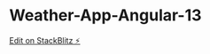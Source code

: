 # Weather-App-Angular-13

[Edit on StackBlitz ⚡️](https://stackblitz.com/edit/ts-angular-13-web-container-starter-lyrewn)